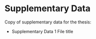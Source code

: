 # Supplementary Data

Copy of supplementary data for the thesis:

- Supplementary Data 1 File title

